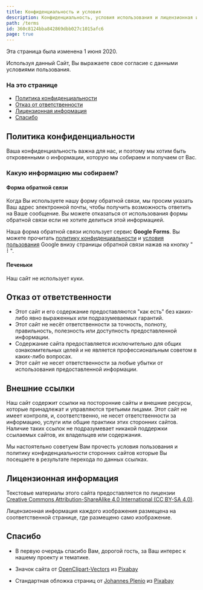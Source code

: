 ```yaml
---
title: Конфиденциальность и условия
description: Конфиденциальность, условия использования и лицензионная информация
path: /terms
id: 360c8124bba842869dbb027c1015afc6
page: true
---
```


Эта страница была изменена 1 июня 2020.

Используя данный Сайт, Вы выражаете свое согласие с данными условиями пользования.

### На это странице

- [Политика конфиденциальности](#Политика-конфиденциальности)
- [Отказ от ответственности](#Отказ-от-ответственности)
- [Лицензионная информация](#Лицензионная-информация)
- [Спасибо](#Спасибо)

## Политика конфиденциальности

Ваша конфиденциальность важна для нас, и поэтому мы хотим быть откровенными о информации, которую мы собираем и получаем от Вас.

### Какую информацию мы собираем?

#### Форма обратной связи

Когда Вы используете нашу форму обратной связи, мы просим указать Ваш адрес электронной почты, чтобы получить возможность ответить на Ваше сообщение. Вы можете отказаться от использования формы обратной связи если не хотите делиться этой информацией.

Наша форма обратной связи использует сервис **Google Forms**. Вы можете прочитать [политику конфиденциальности](https://policies.google.com/privacy) и [условия пользования](https://policies.google.com/terms) Google внизу страницы обратной связи нажав на кнопку " ⠇".

#### Печеньки

Наш сайт не использует куки.

## Отказ от ответственности

- Этот сайт и его содержание предоставляются "как есть" без каких-либо явно выраженных или подразумеваемых гарантий.
- Этот сайт не несёт ответственности за точность, полноту, правильность, полезность или доступность предоставленной информации.
- Содержание сайта предоставляется исключительно для общих ознакомительных целей и не является профессиональным советом в каких-либо вопросах.
- Этот сайт не несет ответственности за любые убытки от использования предоставленной информации.

## Внешние ссылки

Наш сайт содержит ссылки на посторонние сайты и внешние ресурсы, которые принадлежат и управляются третьими лицами. Этот сайт не имеет контроля, и, соответственно, не несет ответственности за информацию, услуги или общие практики этих сторонних сайтов. Наличие таких ссылок не подразумевает никакой поддержки ссылаемых сайтов, их владельцев или содержания.

Мы настоятельно советуем Вам прочесть условия пользования и политику конфиденциальности сторонних сайтов которые Вы посещаете в результате перехода по данных ссылках.

## Лицензионная информация

Текстовые материалы этого сайта предоставляется по лицензии [Creative Commons Attribution-ShareAlike 4.0 International (CC BY-SA 4.0)](https://creativecommons.org/licenses/by-sa/4.0/deed.ru).

Лицензионная информация каждого изображения размещена на соответственной странице, где размещено само изображение.

## Спасибо

- В первую очередь спасибо Вам, дорогой гость, за Ваш интерес к нашему проекту и тематике.

- Значок сайта от [OpenClipart-Vectors](https://pixabay.com/users/OpenClipart-Vectors-30363/?utm_source=link-attribution&utm_medium=referral&utm_campaign=image&utm_content=1295218) из [Pixabay](https://pixabay.com/?utm_source=link-attribution&utm_medium=referral&utm_campaign=image&utm_content=1295218)

- Стандартная обложка страниц от [Johannes Plenio](https://pixabay.com/users/jplenio-7645255/?utm_source=link-attribution&utm_medium=referral&utm_campaign=image&utm_content=2562083) из [Pixabay](https://pixabay.com/?utm_source=link-attribution&utm_medium=referral&utm_campaign=image&utm_content=2562083)
